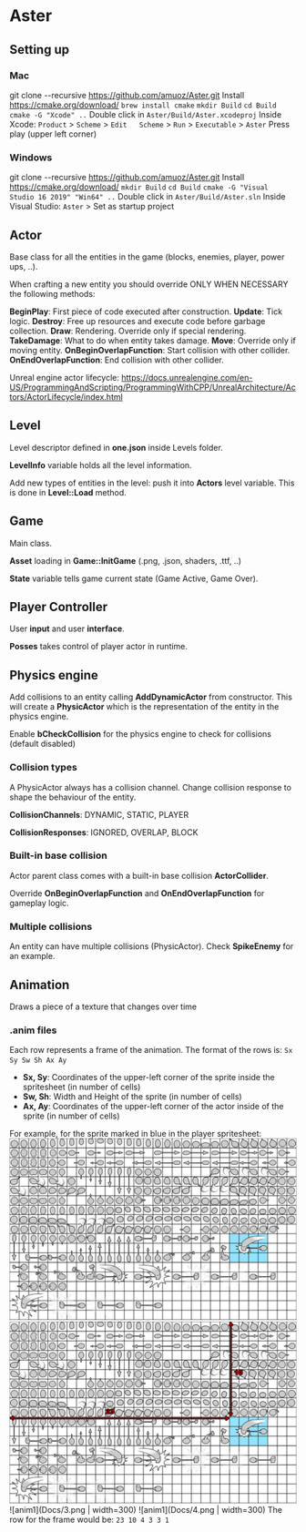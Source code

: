 # Aster

## Setting up
### Mac
git clone --recursive https://github.com/amuoz/Aster.git
Install https://cmake.org/download/
`brew install cmake`
`mkdir Build`
`cd Build`
`cmake -G "Xcode" ..`
Double click in `Aster/Build/Aster.xcodeproj`
Inside Xcode:
  `Product`	>	`Scheme`	>	`Edit	Scheme` > `Run` > `Executable` > `Aster`
Press play (upper left corner)
### Windows
git clone --recursive https://github.com/amuoz/Aster.git
Install https://cmake.org/download/
`mkdir Build`
`cd Build`
`cmake -G "Visual Studio 16 2019" "Win64" ..`
Double click in `Aster/Build/Aster.sln`
Inside Visual Studio:
`Aster` > Set as startup project

## Actor
Base class for all the entities in the game (blocks, enemies, player, power ups, ..).

When crafting a new entity you should override ONLY WHEN NECESSARY the following methods:

**BeginPlay**: First piece of code executed after construction.
**Update**: Tick logic.
**Destroy**: Free up resources and execute code before garbage collection.
**Draw**: Rendering. Override only if special rendering.
**TakeDamage**: What to do when entity takes damage.
**Move**: Override only if moving entity.
**OnBeginOverlapFunction**: Start collision with other collider.
**OnEndOverlapFunction**: End collision with other collider.

Unreal engine actor lifecycle:
https://docs.unrealengine.com/en-US/ProgrammingAndScripting/ProgrammingWithCPP/UnrealArchitecture/Actors/ActorLifecycle/index.html

## Level
Level descriptor defined in **one.json** inside Levels folder.

**LevelInfo** variable holds all the level information.

Add new types of entities in the level: push it into **Actors** level variable. This is done in **Level::Load** method.

## Game
Main class.

**Asset** loading in **Game::InitGame** (.png, .json, shaders, .ttf, ..)

**State** variable tells game current state (Game Active, Game Over).

## Player Controller
User **input** and user **interface**.

**Posses** takes control of player actor in runtime.

## Physics engine

Add collisions to an entity calling **AddDynamicActor** from constructor. This will create a **PhysicActor** which is the representation of the entity in the physics engine. 

Enable **bCheckCollision** for the physics engine to check for collisions (default disabled)

### Collision types

A PhysicActor always has a collision channel. Change collision response to shape the behaviour of the entity.

**CollisionChannels**: DYNAMIC, STATIC, PLAYER

**CollisionResponses**: IGNORED, OVERLAP, BLOCK

### Built-in base collision

Actor parent class comes with a built-in base collision **ActorCollider**. 

Override **OnBeginOverlapFunction** and **OnEndOverlapFunction** for gameplay logic.

### Multiple collisions

An entity can have multiple collisions (PhysicActor). Check **SpikeEnemy** for an example.

## Animation
Draws a piece of a texture that changes over time

### .anim files
Each row represents a frame of the animation. The format of the rows is:
`Sx Sy Sw Sh Ax Ay`
* **Sx, Sy**: Coordinates of the upper-left corner of the sprite inside the spritesheet (in number of cells)
* **Sw, Sh**: Width and Height of the sprite (in number of cells)
* **Ax, Ay**: Coordinates of the upper-left corner of the actor inside of the sprite (in number of cells)

For example, for the sprite marked in blue in the player spritesheet:
![anim1](Docs/1.png) ![anim1](Docs/2.png)
![anim1](Docs/3.png | width=300) ![anim1](Docs/4.png | width=300)
The row for the frame would be:
`23 10 4 3 3 1`